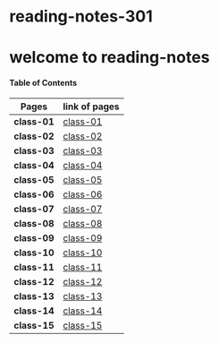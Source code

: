 # reading-notes-301
# welcome to reading-notes


#### Table of Contents


Pages | link of pages
------------ | -------------
**class-01** | [class-01](https://abdallahalkhatatbeh.github.io/reading-notes-301/class-01.md)
**class-02** | [class-02](https://abdallahalkhatatbeh.github.io/reading-notes-301/class-02.md)
**class-03** | [class-03](https://abdallahalkhatatbeh.github.io/reading-notes-301/class-03.md)
**class-04** | [class-04](https://abdallahalkhatatbeh.github.io/reading-notes-301/class-04.md)
**class-05** | [class-05](https://abdallahalkhatatbeh.github.io/reading-notes-301/class-05.md)
**class-06** | [class-06](https://abdallahalkhatatbeh.github.io/reading-notes-301/class-06.md)
**class-07** | [class-07](https://abdallahalkhatatbeh.github.io/reading-notes-301/class-07.md)
**class-08** | [class-08](https://abdallahalkhatatbeh.github.io/reading-notes-301/class-08.md)
**class-09** | [class-09](https://abdallahalkhatatbeh.github.io/reading-notes-301/class-09.md)
**class-10** | [class-10](https://abdallahalkhatatbeh.github.io/reading-notes-301/class-10.md)
**class-11** | [class-11]()
**class-12** | [class-12]()
**class-13** | [class-13]()
**class-14** | [class-14]()
**class-15** | [class-15]()